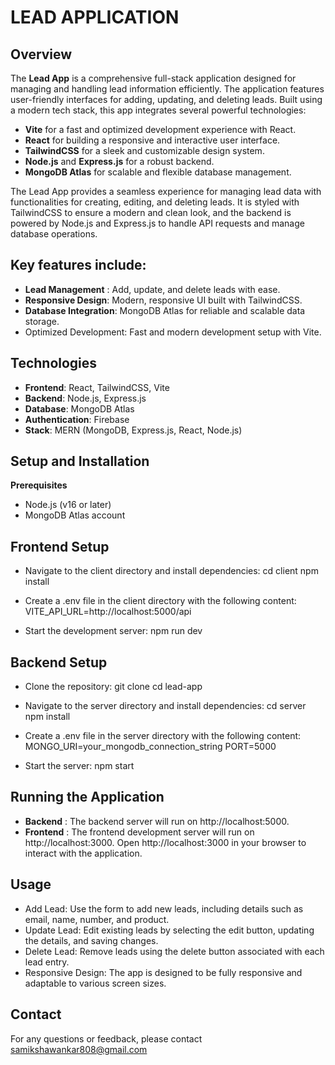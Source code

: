 # LEAD APPLICATION

## Overview

The **Lead App** is a comprehensive full-stack application designed for managing and handling lead information efficiently. The application features user-friendly interfaces for adding, updating, and deleting leads. Built using a modern tech stack, this app integrates several powerful technologies:

- **Vite** for a fast and optimized development experience with React.
- **React** for building a responsive and interactive user interface.
- **TailwindCSS** for a sleek and customizable design system.
- **Node.js** and **Express.js** for a robust backend.
- **MongoDB Atlas** for scalable and flexible database management.
  
The Lead App provides a seamless experience for managing lead data with functionalities for creating, editing, and deleting leads. It is styled with TailwindCSS to ensure a modern and clean look, and the backend is powered by Node.js and Express.js to handle API requests and manage database operations.

## Key features include:
- **Lead Management** : Add, update, and delete leads with ease.
- **Responsive Design**: Modern, responsive UI built with TailwindCSS.
- **Database Integration**: MongoDB Atlas for reliable and scalable data storage.
- Optimized Development: Fast and modern development setup with Vite.

## Technologies
- **Frontend**: React, TailwindCSS, Vite
- **Backend**: Node.js, Express.js
- **Database**: MongoDB Atlas
- **Authentication**: Firebase
- **Stack**: MERN (MongoDB, Express.js, React, Node.js)

## Setup and Installation
**Prerequisites**
- Node.js (v16 or later)
- MongoDB Atlas account

## Frontend Setup
- Navigate to the client directory and install dependencies:
cd client
npm install

- Create a .env file in the client directory with the following content:
VITE_API_URL=http://localhost:5000/api

- Start the development server:
npm run dev

## Backend Setup
- Clone the repository:
git clone <repository-url>
cd lead-app

- Navigate to the server directory and install dependencies:
cd server
npm install

- Create a .env file in the server directory with the following content:
MONGO_URI=your_mongodb_connection_string
PORT=5000

- Start the server:
npm start

## Running the Application
- **Backend** : The backend server will run on http://localhost:5000.
- **Frontend** : The frontend development server will run on http://localhost:3000.
Open http://localhost:3000 in your browser to interact with the application.

## Usage
- Add Lead: Use the form to add new leads, including details such as email, name, number, and product.
- Update Lead: Edit existing leads by selecting the edit button, updating the details, and saving changes.
- Delete Lead: Remove leads using the delete button associated with each lead entry.
- Responsive Design: The app is designed to be fully responsive and adaptable to various screen sizes.

## Contact
For any questions or feedback, please contact samikshawankar808@gmail.com
   

